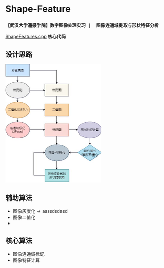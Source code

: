 # Shape-Feature
### `【武汉大学遥感学院】数字图像处理实习 |  图像连通域提取与形状特征分析`  
 [ShapeFeatures.cpp](./ShapeFeatures.cpp) **核心代码**

## 设计思路
<img src="./算法流程.jpg" width="300">  

## 辅助算法
- 图像灰度化 
    -> aassdsdasd
- 图像二值化  
- 
## 核心算法
- 图像连通域标记
- 图像特征计算
